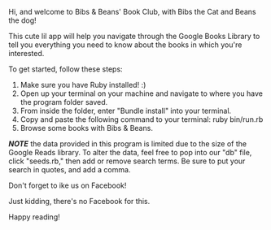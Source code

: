 Hi, and welcome to Bibs & Beans' Book Club, with Bibs the Cat and Beans the dog!

This cute lil app will help you navigate through the Google Books Library to tell you everything you need to know about the books in which you're interested. 

To get started, follow these steps:

1. Make sure you have Ruby installed! :)
2. Open up your terminal on your machine and navigate to where you have the program folder saved.
3. From inside the folder, enter "Bundle install" into your terminal.
4. Copy and paste the following command to your terminal: ruby bin/run.rb
5. Browse some books with Bibs & Beans.

***NOTE*** the data provided in this program is limited due to the size of the Google Reads library. To alter the data, feel free to pop into our "db" file, click "seeds.rb," then add or remove search terms. Be sure to put your search in quotes, and add a comma.

Don't forget to ike us on Facebook! 

Just kidding, there's no Facebook for this. 

Happy reading!